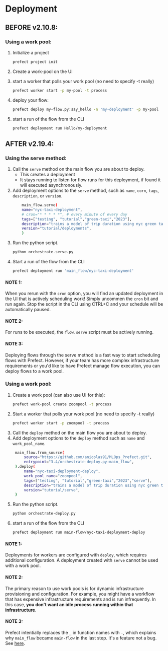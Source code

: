 # Deployment

## BEFORE v2.10.8:

### Using a work pool:
1. Initialize a project
    ```bash
    prefect project init
    ```

2. Create a work-pool on the UI
   
3. start a worker that polls your work pool (no need to specify -t really)
    ```bash
    prefect worker start -p my-pool -t process
    ```
4. deploy your flow:
    ```bash
    prefect deploy my-flow.py:say_hello -n 'my-deployment' -p my-pool
    ```
5. start a run of the flow from the CLI
   ```bash
   prefect deployment run Hello/my-deployment
   ```

## AFTER v2.19.4:
### Using the serve method:
1. Call the `serve` method on the main flow you are about to deploy.
   - This creates a deployment
   - It stays running to listen for flow runs for this deployment, if found it will executed asynchronously.
2. Add deployment options to the `serve` method, such as `name`, `corn`, `tags`, `description`, or `version`.
    ```bash
        main_flow.serve(
        name="nyc-taxi-deployment",
        # cron="* * * * *", # every minute of every day
        tags=["testing", "tutorial","green-taxi","2023"],
        description="trains a model of trip duration using nyc green taxi 2023 data",
        version="tutorial/deployments",
        )
    ```
3. Run the python script.
   ```bash
   python orchestrate-serve.py
   ```
4. Start a run of the flow from the CLI
   ```bash
   prefect deployment run 'main_flow/nyc-taxi-deployment'
   ```

#### NOTE 1:
When you rerun with the `cron` option, you will find an updated deployment in the UI that is actively scheduling work! 
Simply uncommen the `cron` bit and run again.
Stop the script in the CLI using CTRL+C and your schedule will be automatically paused.

#### NOTE 2: 
For runs to be executed, the `flow.serve` script must be actively running.

#### NOTE 3: 
Deploying flows through the serve method is a fast way to start scheduling flows with Prefect. However, if your team has more complex infrastructure requirements or you'd like to have Prefect manage flow execution, you can deploy flows to a work pool.

### Using a work pool:

1. Create a work pool (can also use UI for this):
   ```bash
   prefect work-pool create zoompool -t process
   ```
2. Start a worker that polls your work pool (no need to specify -t really)
   ```bash
   prefect worker start -p zoompool -t process
   ```
3. Call the `deploy` method on the main flow you are about to deploy.
4. Add deployment options to the `deploy` method such as `name` and `work_pool_name`.
   ```bash
    main_flow.from_source(
        source="https://github.com/anicolas91/MLOps_Prefect.git",
        entrypoint="3.4/orchestrate-deploy.py:main_flow",
    ).deploy(
        name="nyc-taxi-deployment-deploy",
        work_pool_name="zoompool",
        tags=["testing", "tutorial","green-taxi","2023","serve"],
        description="trains a model of trip duration using nyc green taxi 2023",
        version="tutorial/serve",
    )
    ```
5. Run the python script.
   ```bash
   python orchestrate-deploy.py
   ```
6. start a run of the flow from the CLI
   ```bash
   prefect deployment run main-flow/nyc-taxi-deployment-deploy
   ```

#### NOTE 1:
Deployments for workers are configured with `deploy`, which requires additional configuration. A deployment created with `serve` cannot be used with a work pool.

#### NOTE 2:
The primary reason to use work pools is for dynamic infrastructure provisioning and configuration. For example, you might have a workflow that has expensive infrastructure requirements and is run infrequently. In this case, **you don't want an idle process running within that infrastructure**.

#### NOTE 3:
Prefect intentially replaces the `_` in function names with `-`, which explains why `main_flow` became `main-flow` in the last step. It's a feature not a bug. See [here](https://github.com/PrefectHQ/prefect/issues/6284).